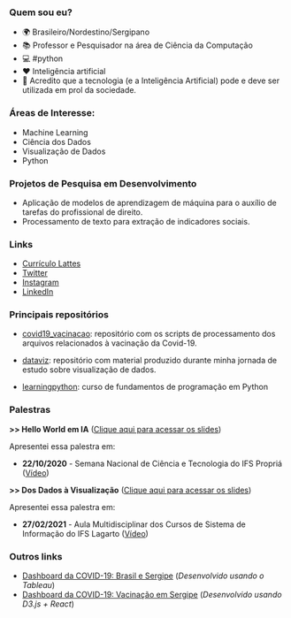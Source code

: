 ### Quem sou eu?

- 🌍 Brasileiro/Nordestino/Sergipano
- 📚 Professor e Pesquisador na área de Ciência da Computação
- 💻 #python
- ❤ Inteligência artificial
- 👊 Acredito que a tecnologia (e a Inteligência Artificial) pode e deve ser utilizada em prol da sociedade. 

### Áreas de Interesse:

* Machine Learning
* Ciência dos Dados
* Visualização de Dados
* Python

### Projetos de Pesquisa em Desenvolvimento

* Aplicação de modelos de aprendizagem de máquina para o auxílio de tarefas do profissional de direito.
* Processamento de texto para extração de indicadores sociais.

### Links

- [Currículo Lattes](http://lattes.cnpq.br/7518156687926782)
- [Twitter](https://twitter.com/adolfoguimaraes)
- [Instagram](https://instagram.com/profadolfoguimaraes)
- [LinkedIn](https://www.linkedin.com/in/adolfoguimaraes/)

### Principais repositórios

- [covid19_vacinacao](https://github.com/adolfoguimaraes/covid19_vacinacao): repositório com os scripts de processamento dos arquivos relacionados à vacinação da Covid-19.

- [dataviz](https://github.com/adolfoguimaraes/dataviz): repositório com material produzido durante minha jornada de estudo sobre visualização de dados.

- [learningpython](https://github.com/adolfoguimaraes/learningpython): curso de fundamentos de programação em Python

### Palestras 

**>> Hello World em IA**
([Clique aqui para acessar os slides](talk/hello_world_em_ia.pdf))

Apresentei essa palestra em:

* **22/10/2020** - Semana Nacional de Ciência e Tecnologia do IFS Propriá ([Vídeo](https://www.youtube.com/watch?v=H_xqFoe37p4))


**>> Dos Dados à Visualização**
([Clique aqui para acessar os slides](talk/dos_dados_a_visualizacao.pdf))

Apresentei essa palestra em:

* **27/02/2021** - Aula Multidisciplinar dos Cursos de Sistema de Informação do IFS Lagarto ([Vídeo](https://www.youtube.com/watch?v=cy8fyrNozNs))


### Outros links 

* [Dashboard da COVID-19: Brasil e Sergipe](https://covid19.data2learning.com) (_Desenvolvido usando o Tableau_)
* [Dashboard da COVID-19: Vacinação em Sergipe](https://covid19.data2learning.com) (_Desenvolvido usando D3.js + React_)

<!--
[dataviz](https://github.com/adolfoguimaraes/dataviz): repositório com material produzido durante minha jornada de estudo sobre visualização de dados. 
**adolfoguimaraes/adolfoguimaraes** is a ✨ _special_ ✨ repository because its `README.md` (this file) appears on your GitHub profile.

Here are some ideas to get you started:

- 🔭 I’m currently working on ...
- 🌱 I’m currently learning ...
- 👯 I’m looking to collaborate on ...
- 🤔 I’m looking for help with ...
- 💬 Ask me about ...
- 📫 How to reach me: ...
- 😄 Pronouns: ...
- ⚡ Fun fact: ...
-->
